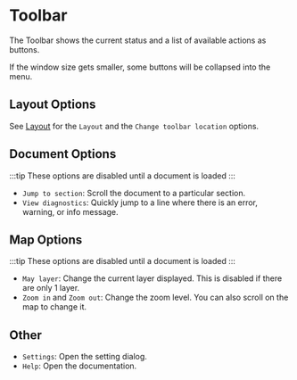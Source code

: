 # Toolbar
The Toolbar shows the current status and a list of available actions as buttons.

If the window size gets smaller, some buttons will be collapsed into the <FluentIcon name="MoreHorizontal20Filled" />
menu.

## Layout Options
See [Layout](./layout.md) for the <FluentIcon name="DataTreemap20Regular" /> `Layout` and the <FluentIcon name="Window20Regular"/> `Change toolbar location` options.

## Document Options
:::tip
These options are disabled until a document is loaded
:::

- <FluentIcon name="ListBarTree20Regular"/> `Jump to section`: Scroll the document to a particular section.
- <FluentIcon name="DocumentError20Regular" /> `View diagnostics`: Quickly jump to a line where there is an error, warning, or info message.

## Map Options
:::tip
These options are disabled until a document is loaded
:::
- <FluentIcon name="Layer20Regular"/> `May layer`: Change the current layer displayed. This is disabled if there are only 1 layer.
- <FluentIcon name="ZoomIn20Regular"/> `Zoom in` and <FluentIcon name="ZoomOut20Regular"/> `Zoom out`: Change the zoom level. You can also scroll on the map to change it.

## Other
- <FluentIcon name="Settings20Regular" /> `Settings`: Open the setting dialog.
- <FluentIcon name="BookQuestionMark20Regular" /> `Help`: Open the documentation.
